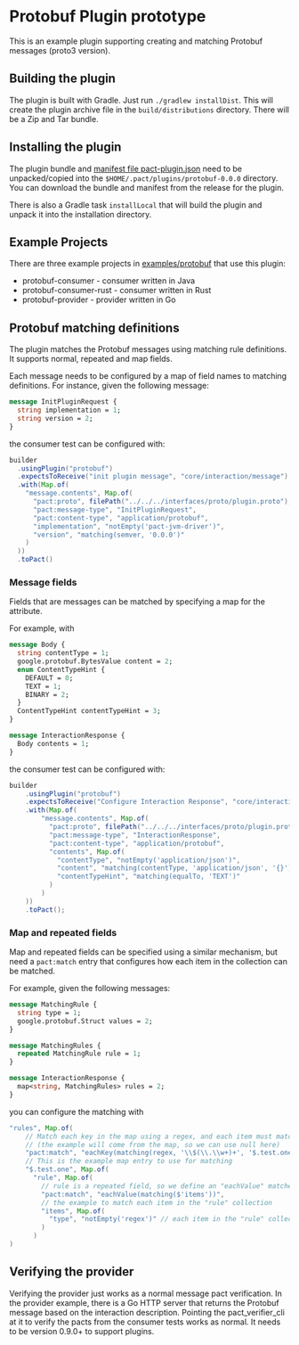 # Protobuf Plugin prototype

This is an example plugin supporting creating and matching Protobuf messages (proto3 version).

## Building the plugin

The plugin is built with Gradle. Just run `./gradlew installDist`. This will create the plugin archive file in the 
`build/distributions` directory. There will be a Zip and Tar bundle.

## Installing the plugin

The plugin bundle and [manifest file pact-plugin.json](pact-plugin.json) need to be unpacked/copied into the `$HOME/.pact/plugins/protobuf-0.0.0` directory.
You can download the bundle and manifest from the release for the plugin.

There is also a Gradle task `installLocal` that will build the plugin and unpack it into the installation directory. 

## Example Projects

There are three example projects in [examples/protobuf](../../examples/protobuf) that use this plugin:

* protobuf-consumer - consumer written in Java
* protobuf-consumer-rust - consumer written in Rust
* protobuf-provider - provider written in Go

## Protobuf matching definitions

The plugin matches the Protobuf messages using matching rule definitions. It supports normal, repeated and map fields.

Each message needs to be configured by a map of field names to matching definitions. For instance, given the
following message:

```protobuf
message InitPluginRequest {
  string implementation = 1;
  string version = 2;
}
```

the consumer test can be configured with:

```java
builder
  .usingPlugin("protobuf")                                              // Tell pact to load the plugin for the test
  .expectsToReceive("init plugin message", "core/interaction/message")  // will use a message interaction 
  .with(Map.of(
    "message.contents", Map.of(
      "pact:proto", filePath("../../../interfaces/proto/plugin.proto"),            // Need to provide the proto file
      "pact:message-type", "InitPluginRequest",                         // The message in the proto file we will be testing with
      "pact:content-type", "application/protobuf",                      // Required content type for protobuf test
      "implementation", "notEmpty('pact-jvm-driver')",                  // Require the `implementation` to not be empty (must be present and not the empty string)
      "version", "matching(semver, '0.0.0')"                            // Require the `version` field to match the semver spec
    )
  ))
  .toPact()
```

### Message fields

Fields that are messages can be matched by specifying a map for the attribute.

For example, with

```protobuf
message Body {
  string contentType = 1;
  google.protobuf.BytesValue content = 2;
  enum ContentTypeHint {
    DEFAULT = 0;
    TEXT = 1;
    BINARY = 2;
  }
  ContentTypeHint contentTypeHint = 3;
}

message InteractionResponse {
  Body contents = 1;
}
```

the consumer test can be configured with:

```java
builder
    .usingPlugin("protobuf")
    .expectsToReceive("Configure Interaction Response", "core/interaction/message")
    .with(Map.of(
        "message.contents", Map.of(
          "pact:proto", filePath("../../../interfaces/proto/plugin.proto"),
          "pact:message-type", "InteractionResponse",
          "pact:content-type", "application/protobuf",
          "contents", Map.of(                                               // contents is a message, so use a map to confugure the matching
            "contentType", "notEmpty('application/json')",                  // contents.contentType must not be empty
            "content", "matching(contentType, 'application/json', '{}')",   // contents.content must contain JSON data
            "contentTypeHint", "matching(equalTo, 'TEXT')"                  // contents.contentTypeHint must be equal to TEXT (enum value)
          )
        )
    ))
    .toPact();
```

### Map and repeated fields

Map and repeated fields can be specified using a similar mechanism, but need a `pact:match` entry that configures
how each item in the collection can be matched.

For example, given the following messages:

```protobuf
message MatchingRule {
  string type = 1;
  google.protobuf.Struct values = 2;
}

message MatchingRules {
  repeated MatchingRule rule = 1;
}

message InteractionResponse {
  map<string, MatchingRules> rules = 2;
}
```

you can configure the matching with 

```java
"rules", Map.of(
    // Match each key in the map using a regex, and each item must match by type 
    // (the example will come from the map, so we can use null here)
    "pact:match", "eachKey(matching(regex, '\\$(\\.\\w+)+', '$.test.one')), eachValue(matching(type, null))",
    // This is the example map entry to use for matching
    "$.test.one", Map.of(
      "rule", Map.of(
        // rule is a repeated field, so we define an "eachValue" matcher to match the item defined by "items"
        "pact:match", "eachValue(matching($'items'))",
        // the example to match each item in the "rule" collection
        "items", Map.of(
          "type", "notEmpty('regex')" // each item in the "rule" collection must have a "type" field that is not empty
        )
      )
)
```

## Verifying the provider

Verifying the provider just works as a normal message pact verification. In the provider example, there is a Go
HTTP server that returns the Protobuf message based on the interaction description. Pointing the pact_verifier_cli 
at it to verify the pacts from the consumer tests works as normal. It needs to be version 0.9.0+ to support plugins. 

